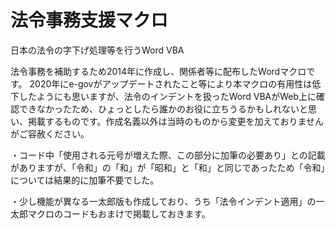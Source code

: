 # 法令事務支援マクロ
日本の法令の字下げ処理等を行うWord VBA

法令事務を補助するため2014年に作成し、関係者等に配布したWordマクロです。
2020年にe-govがアップデートされたこと等により本マクロの有用性は低下したようにも思いますが、法令のインデントを扱ったWord VBAがWeb上に確認できなかったため、ひょっとしたら誰かのお役に立ちうるかもしれないと思い、掲載するものです。作成名義以外は当時のものから変更を加えておりませんがご容赦ください。

・コード中「使用される元号が増えた際、この部分に加筆の必要あり」との記載がありますが、「令和」の「和」が「昭和」と「和」と同じであったため「令和」については結果的に加筆不要でした。

・少し機能が異なる一太郎版も作成しており、うち「法令インデント適用」の一太郎マクロのコードもおまけで掲載しておきます。

